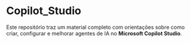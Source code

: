 # Copilot_Studio
Este repositório traz um material completo com orientações sobre como criar, configurar e melhorar agentes de IA no **Microsoft Copilot Studio**.
